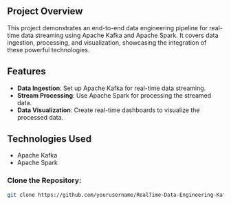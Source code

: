 ## Project Overview
This project demonstrates an end-to-end data engineering pipeline for real-time data streaming using Apache Kafka and Apache Spark. It covers data ingestion, processing, and visualization, showcasing the integration of these powerful technologies.

## Features
- **Data Ingestion**: Set up Apache Kafka for real-time data streaming.
- **Stream Processing**: Use Apache Spark for processing the streamed data.
- **Data Visualization**: Create real-time dashboards to visualize the processed data.

## Technologies Used
- Apache Kafka
- Apache Spark

### Clone the Repository:
```sh
git clone https://github.com/yourusername/RealTime-Data-Engineering-Kafka-Spark.git

